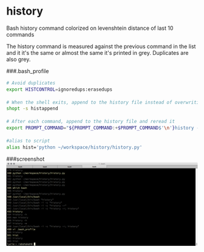 
# history
Bash history command colorized on levenshtein distance of last 10 commands

The history command is measured against the previous command in the list and it it's the same or almost the same it's printed in grey. Duplicates are also grey.

###.bash_profile
```bash
# Avoid duplicates
export HISTCONTROL=ignoredups:erasedups

# When the shell exits, append to the history file instead of overwriting it
shopt -s histappend

# After each command, append to the history file and reread it
export PROMPT_COMMAND="${PROMPT_COMMAND:+$PROMPT_COMMAND$'\n'}history -a; history -c; history -r"

#alias to script
alias hist='python ~/workspace/history/history.py'
```
  

###screenshot
![history](https://raw.githubusercontent.com/erikdejonge/historybash/master/res/history.png)
